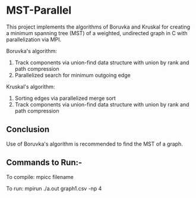 # MST-Parallel

This project implements the algorithms of Boruvka and Kruskal for creating a minimum spanning tree (MST) of a weighted, undirected graph in C with parallelization via MPI.

Boruvka's algorithm:

1. Track components via union-find data structure with union by rank and path compression
2. Parallelized search for minimum outgoing edge

Kruskal's algorithm:

1. Sorting edges via parallelized merge sort
2. Track components via union-find data structure with union by rank and path compression

## Conclusion  

Use of Boruvka's algorithm is recommended to find the MST of a graph.

## Commands to Run:-

To compile:
mpicc filename

To run:
mpirun ./a.out graph1.csv -np 4
